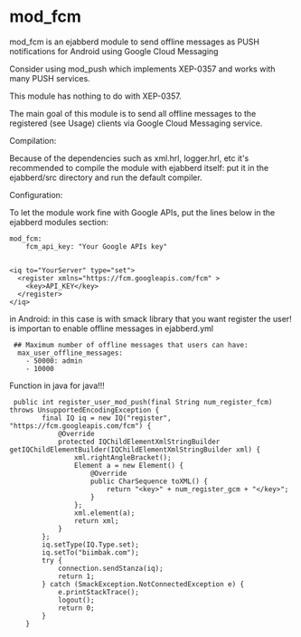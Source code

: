 # mod_fcm


mod_fcm is an ejabberd module to send offline messages as PUSH notifications for Android using Google Cloud Messaging 

   Consider using mod_push which implements XEP-0357 and works with many PUSH services.

   This module has nothing to do with XEP-0357.

   The main goal of this module is to send all offline messages to the registered (see Usage) clients via Google Cloud Messaging service.


   Compilation:

   Because of the dependencies such as xml.hrl, logger.hrl, etc it's recommended to compile the module with ejabberd itself: put it in the ejabberd/src directory and run the default compiler.

   Configuration:

   To let the module work fine with Google APIs, put the lines below in the ejabberd modules section:


    mod_fcm:
        fcm_api_key: "Your Google APIs key"


    <iq to="YourServer" type="set">
      <register xmlns="https://fcm.googleapis.com/fcm" >
        <key>API_KEY</key>
      </register>
    </iq>


   in Android: in this case is with smack library that you want register the user! is importan to enable offline messages in  ejabberd.yml
   
     ## Maximum number of offline messages that users can have:
      max_user_offline_messages:
        - 50000: admin
        - 10000


Function in java for java!!!


     public int register_user_mod_push(final String num_register_fcm) throws UnsupportedEncodingException {
            final IQ iq = new IQ("register", "https://fcm.googleapis.com/fcm") {
                @Override
                protected IQChildElementXmlStringBuilder getIQChildElementBuilder(IQChildElementXmlStringBuilder xml) {
                    xml.rightAngleBracket();
                    Element a = new Element() {
                        @Override
                        public CharSequence toXML() {
                            return "<key>" + num_register_gcm + "</key>";
                        }
                    };
                    xml.element(a);
                    return xml;
                }
            };
            iq.setType(IQ.Type.set);
            iq.setTo("biimbak.com");
            try {
                connection.sendStanza(iq);
                return 1;
            } catch (SmackException.NotConnectedException e) {
                e.printStackTrace();
                logout();
                return 0;
            }
        }


